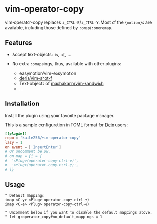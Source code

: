 # vim-operator-copy

vim-operator-copy replaces `i_CTRL-E`/`i_CTRL-Y`.
Most of the `{motion}`s are available,
including those defined by `:omap`/`:onoremap`.

## Features

- Accept text-objects: `iw`, `a[`, ...
- No extra `:omap`pings, thus, available with other plugins:

  - [easymotion/vim-easymotion](https://github.com/easymotion/vim-easymotion)
  - [deris/vim-shot-f](https://github.com/deris/vim-shot-f)
  - Text-objects of [machakann/vim-sandwich](https://github.com/machakann/vim-sandwich)
  - ...

## Installation

Install the plugin using your favorite package manager.

This is a sample configuration in TOML format
for [Dein](https://github.com/Shougo/dein.vim) users:

```toml
[[plugin]]
repo = 'kaile256/vim-operator-copy'
lazy = 1
on_event = ['InsertEnter']
# Or uncomment below.
# on_map = {i = [
#  '<Plug>(operator-copy-ctrl-e)',
#  '<Plug>(operator-copy-ctrl-y)',
# ]}
```

## Usage

```vim
" Default mappings
imap <C-y> <Plug>(operator-copy-ctrl-y)
imap <C-e> <Plug>(operator-copy-ctrl-e)

" Uncomment below if you want to disable the default mappings above.
" let g:operator_copy#no_default_mappings = 1
```
